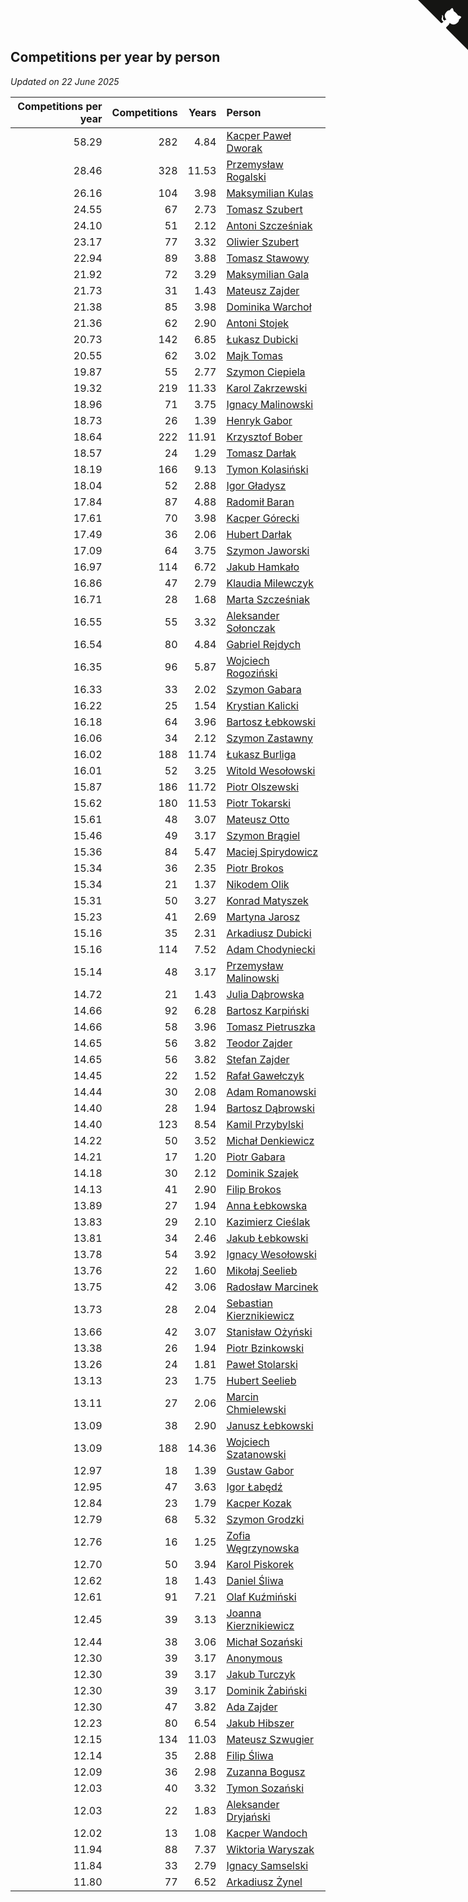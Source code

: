 ## Competitions per year by person

*Updated on 22 June 2025*

| Competitions per year | Competitions | Years | Person |
| ---: | ---: | ---: | :--- |
| 58.29 | 282 | 4.84 | [Kacper Paweł Dworak](https://www.worldcubeassociation.org/persons/2020DWOR01) |
| 28.46 | 328 | 11.53 | [Przemysław Rogalski](https://www.worldcubeassociation.org/persons/2013ROGA02) |
| 26.16 | 104 | 3.98 | [Maksymilian Kulas](https://www.worldcubeassociation.org/persons/2021KULA02) |
| 24.55 | 67 | 2.73 | [Tomasz Szubert](https://www.worldcubeassociation.org/persons/2022SZUB02) |
| 24.10 | 51 | 2.12 | [Antoni Szcześniak](https://www.worldcubeassociation.org/persons/2023SZCZ04) |
| 23.17 | 77 | 3.32 | [Oliwier Szubert](https://www.worldcubeassociation.org/persons/2022SZUB01) |
| 22.94 | 89 | 3.88 | [Tomasz Stawowy](https://www.worldcubeassociation.org/persons/2021STAW01) |
| 21.92 | 72 | 3.29 | [Maksymilian Gala](https://www.worldcubeassociation.org/persons/2022GALA01) |
| 21.73 | 31 | 1.43 | [Mateusz Zajder](https://www.worldcubeassociation.org/persons/2024ZAJD01) |
| 21.38 | 85 | 3.98 | [Dominika Warchoł](https://www.worldcubeassociation.org/persons/2021WARC01) |
| 21.36 | 62 | 2.90 | [Antoni Stojek](https://www.worldcubeassociation.org/persons/2022STOJ03) |
| 20.73 | 142 | 6.85 | [Łukasz Dubicki](https://www.worldcubeassociation.org/persons/2018DUBI01) |
| 20.55 | 62 | 3.02 | [Majk Tomas](https://www.worldcubeassociation.org/persons/2022TOMA05) |
| 19.87 | 55 | 2.77 | [Szymon Ciepiela](https://www.worldcubeassociation.org/persons/2022CIEP01) |
| 19.32 | 219 | 11.33 | [Karol Zakrzewski](https://www.worldcubeassociation.org/persons/2014ZAKR01) |
| 18.96 | 71 | 3.75 | [Ignacy Malinowski](https://www.worldcubeassociation.org/persons/2021MALI02) |
| 18.73 | 26 | 1.39 | [Henryk Gabor](https://www.worldcubeassociation.org/persons/2024GABO02) |
| 18.64 | 222 | 11.91 | [Krzysztof Bober](https://www.worldcubeassociation.org/persons/2013BOBE01) |
| 18.57 | 24 | 1.29 | [Tomasz Darłak](https://www.worldcubeassociation.org/persons/2024DARL01) |
| 18.19 | 166 | 9.13 | [Tymon Kolasiński](https://www.worldcubeassociation.org/persons/2016KOLA02) |
| 18.04 | 52 | 2.88 | [Igor Gładysz](https://www.worldcubeassociation.org/persons/2022GLAD01) |
| 17.84 | 87 | 4.88 | [Radomił Baran](https://www.worldcubeassociation.org/persons/2020BARA02) |
| 17.61 | 70 | 3.98 | [Kacper Górecki](https://www.worldcubeassociation.org/persons/2021GORE01) |
| 17.49 | 36 | 2.06 | [Hubert Darłak](https://www.worldcubeassociation.org/persons/2023DARL03) |
| 17.09 | 64 | 3.75 | [Szymon Jaworski](https://www.worldcubeassociation.org/persons/2021JAWO01) |
| 16.97 | 114 | 6.72 | [Jakub Hamkało](https://www.worldcubeassociation.org/persons/2018HAMK01) |
| 16.86 | 47 | 2.79 | [Klaudia Milewczyk](https://www.worldcubeassociation.org/persons/2022MILE05) |
| 16.71 | 28 | 1.68 | [Marta Szcześniak](https://www.worldcubeassociation.org/persons/2023SZCZ07) |
| 16.55 | 55 | 3.32 | [Aleksander Sołonczak](https://www.worldcubeassociation.org/persons/2022SOLO01) |
| 16.54 | 80 | 4.84 | [Gabriel Rejdych](https://www.worldcubeassociation.org/persons/2020REJD01) |
| 16.35 | 96 | 5.87 | [Wojciech Rogoziński](https://www.worldcubeassociation.org/persons/2019ROGO04) |
| 16.33 | 33 | 2.02 | [Szymon Gabara](https://www.worldcubeassociation.org/persons/2023GABA01) |
| 16.22 | 25 | 1.54 | [Krystian Kalicki](https://www.worldcubeassociation.org/persons/2023KALI10) |
| 16.18 | 64 | 3.96 | [Bartosz Łebkowski](https://www.worldcubeassociation.org/persons/2021LEBK01) |
| 16.06 | 34 | 2.12 | [Szymon Zastawny](https://www.worldcubeassociation.org/persons/2023ZAST01) |
| 16.02 | 188 | 11.74 | [Łukasz Burliga](https://www.worldcubeassociation.org/persons/2013BURL01) |
| 16.01 | 52 | 3.25 | [Witold Wesołowski](https://www.worldcubeassociation.org/persons/2022WESO01) |
| 15.87 | 186 | 11.72 | [Piotr Olszewski](https://www.worldcubeassociation.org/persons/2013OLSZ02) |
| 15.62 | 180 | 11.53 | [Piotr Tokarski](https://www.worldcubeassociation.org/persons/2013TOKA01) |
| 15.61 | 48 | 3.07 | [Mateusz Otto](https://www.worldcubeassociation.org/persons/2022OTTO01) |
| 15.46 | 49 | 3.17 | [Szymon Brągiel](https://www.worldcubeassociation.org/persons/2022BRAG03) |
| 15.36 | 84 | 5.47 | [Maciej Spirydowicz](https://www.worldcubeassociation.org/persons/2020SPIR01) |
| 15.34 | 36 | 2.35 | [Piotr Brokos](https://www.worldcubeassociation.org/persons/2023BROK01) |
| 15.34 | 21 | 1.37 | [Nikodem Olik](https://www.worldcubeassociation.org/persons/2024OLIK01) |
| 15.31 | 50 | 3.27 | [Konrad Matyszek](https://www.worldcubeassociation.org/persons/2022MATY02) |
| 15.23 | 41 | 2.69 | [Martyna Jarosz](https://www.worldcubeassociation.org/persons/2022JARO01) |
| 15.16 | 35 | 2.31 | [Arkadiusz Dubicki](https://www.worldcubeassociation.org/persons/2023DUBI01) |
| 15.16 | 114 | 7.52 | [Adam Chodyniecki](https://www.worldcubeassociation.org/persons/2017CHOD02) |
| 15.14 | 48 | 3.17 | [Przemysław Malinowski](https://www.worldcubeassociation.org/persons/2022MALI01) |
| 14.72 | 21 | 1.43 | [Julia Dąbrowska](https://www.worldcubeassociation.org/persons/2024DABR01) |
| 14.66 | 92 | 6.28 | [Bartosz Karpiński](https://www.worldcubeassociation.org/persons/2019KARP03) |
| 14.66 | 58 | 3.96 | [Tomasz Pietruszka](https://www.worldcubeassociation.org/persons/2021PIET01) |
| 14.65 | 56 | 3.82 | [Teodor Zajder](https://www.worldcubeassociation.org/persons/2021ZAJD03) |
| 14.65 | 56 | 3.82 | [Stefan Zajder](https://www.worldcubeassociation.org/persons/2021ZAJD02) |
| 14.45 | 22 | 1.52 | [Rafał Gawełczyk](https://www.worldcubeassociation.org/persons/2023GAWE01) |
| 14.44 | 30 | 2.08 | [Adam Romanowski](https://www.worldcubeassociation.org/persons/2023ROMA10) |
| 14.40 | 28 | 1.94 | [Bartosz Dąbrowski](https://www.worldcubeassociation.org/persons/2023DABR07) |
| 14.40 | 123 | 8.54 | [Kamil Przybylski](https://www.worldcubeassociation.org/persons/2016PRZY01) |
| 14.22 | 50 | 3.52 | [Michał Denkiewicz](https://www.worldcubeassociation.org/persons/2021DENK01) |
| 14.21 | 17 | 1.20 | [Piotr Gabara](https://www.worldcubeassociation.org/persons/2024GABA02) |
| 14.18 | 30 | 2.12 | [Dominik Szajek](https://www.worldcubeassociation.org/persons/2023SZAJ01) |
| 14.13 | 41 | 2.90 | [Filip Brokos](https://www.worldcubeassociation.org/persons/2022BROK03) |
| 13.89 | 27 | 1.94 | [Anna Łebkowska](https://www.worldcubeassociation.org/persons/2023LEBK04) |
| 13.83 | 29 | 2.10 | [Kazimierz Cieślak](https://www.worldcubeassociation.org/persons/2023CIES01) |
| 13.81 | 34 | 2.46 | [Jakub Łebkowski](https://www.worldcubeassociation.org/persons/2023LEBK01) |
| 13.78 | 54 | 3.92 | [Ignacy Wesołowski](https://www.worldcubeassociation.org/persons/2021WESO01) |
| 13.76 | 22 | 1.60 | [Mikołaj Seelieb](https://www.worldcubeassociation.org/persons/2023SEEL04) |
| 13.75 | 42 | 3.06 | [Radosław Marcinek](https://www.worldcubeassociation.org/persons/2022MARC05) |
| 13.73 | 28 | 2.04 | [Sebastian Kierznikiewicz](https://www.worldcubeassociation.org/persons/2023KIER02) |
| 13.66 | 42 | 3.07 | [Stanisław Ożyński](https://www.worldcubeassociation.org/persons/2022OZYN01) |
| 13.38 | 26 | 1.94 | [Piotr Bzinkowski](https://www.worldcubeassociation.org/persons/2023BZIN01) |
| 13.26 | 24 | 1.81 | [Paweł Stolarski](https://www.worldcubeassociation.org/persons/2023STOL04) |
| 13.13 | 23 | 1.75 | [Hubert Seelieb](https://www.worldcubeassociation.org/persons/2023SEEL02) |
| 13.11 | 27 | 2.06 | [Marcin Chmielewski](https://www.worldcubeassociation.org/persons/2023CHMI01) |
| 13.09 | 38 | 2.90 | [Janusz Łebkowski](https://www.worldcubeassociation.org/persons/2022LEBK01) |
| 13.09 | 188 | 14.36 | [Wojciech Szatanowski](https://www.worldcubeassociation.org/persons/2011SZAT01) |
| 12.97 | 18 | 1.39 | [Gustaw Gabor](https://www.worldcubeassociation.org/persons/2024GABO01) |
| 12.95 | 47 | 3.63 | [Igor Łabędź](https://www.worldcubeassociation.org/persons/2021LABE01) |
| 12.84 | 23 | 1.79 | [Kacper Kozak](https://www.worldcubeassociation.org/persons/2023KOZA05) |
| 12.79 | 68 | 5.32 | [Szymon Grodzki](https://www.worldcubeassociation.org/persons/2020GROD01) |
| 12.76 | 16 | 1.25 | [Zofia Węgrzynowska](https://www.worldcubeassociation.org/persons/2024WEGR01) |
| 12.70 | 50 | 3.94 | [Karol Piskorek](https://www.worldcubeassociation.org/persons/2021PISK01) |
| 12.62 | 18 | 1.43 | [Daniel Śliwa](https://www.worldcubeassociation.org/persons/2024SLIW01) |
| 12.61 | 91 | 7.21 | [Olaf Kuźmiński](https://www.worldcubeassociation.org/persons/2018KUZM02) |
| 12.45 | 39 | 3.13 | [Joanna Kierznikiewicz](https://www.worldcubeassociation.org/persons/2022KIER01) |
| 12.44 | 38 | 3.06 | [Michał Sozański](https://www.worldcubeassociation.org/persons/2022SOZA02) |
| 12.30 | 39 | 3.17 | [Anonymous](https://www.worldcubeassociation.org/persons/2022ANON03) |
| 12.30 | 39 | 3.17 | [Jakub Turczyk](https://www.worldcubeassociation.org/persons/2022TURC02) |
| 12.30 | 39 | 3.17 | [Dominik Żabiński](https://www.worldcubeassociation.org/persons/2022ZABI01) |
| 12.30 | 47 | 3.82 | [Ada Zajder](https://www.worldcubeassociation.org/persons/2021ZAJD01) |
| 12.23 | 80 | 6.54 | [Jakub Hibszer](https://www.worldcubeassociation.org/persons/2018HIBS01) |
| 12.15 | 134 | 11.03 | [Mateusz Szwugier](https://www.worldcubeassociation.org/persons/2014SZWU01) |
| 12.14 | 35 | 2.88 | [Filip Śliwa](https://www.worldcubeassociation.org/persons/2022SLIW01) |
| 12.09 | 36 | 2.98 | [Zuzanna Bogusz](https://www.worldcubeassociation.org/persons/2022BOGU01) |
| 12.03 | 40 | 3.32 | [Tymon Sozański](https://www.worldcubeassociation.org/persons/2022SOZA01) |
| 12.03 | 22 | 1.83 | [Aleksander Dryjański](https://www.worldcubeassociation.org/persons/2023DRYJ01) |
| 12.02 | 13 | 1.08 | [Kacper Wandoch](https://www.worldcubeassociation.org/persons/2024WAND01) |
| 11.94 | 88 | 7.37 | [Wiktoria Waryszak](https://www.worldcubeassociation.org/persons/2018WARY01) |
| 11.84 | 33 | 2.79 | [Ignacy Samselski](https://www.worldcubeassociation.org/persons/2022SAMS03) |
| 11.80 | 77 | 6.52 | [Arkadiusz Żynel](https://www.worldcubeassociation.org/persons/2018ZYNE01) |


<a href="https://github.com/maxidragon/wca_statistics_pl" class="github-corner" aria-label="View source on Github"><svg width="80" height="80" viewBox="0 0 250 250" style="fill:#151513; color:#fff; position: absolute; top: 0; border: 0; right: 0;" aria-hidden="true"><path d="M0,0 L115,115 L130,115 L142,142 L250,250 L250,0 Z"></path><path d="M128.3,109.0 C113.8,99.7 119.0,89.6 119.0,89.6 C122.0,82.7 120.5,78.6 120.5,78.6 C119.2,72.0 123.4,76.3 123.4,76.3 C127.3,80.9 125.5,87.3 125.5,87.3 C122.9,97.6 130.6,101.9 134.4,103.2" fill="currentColor" style="transform-origin: 130px 106px;" class="octo-arm"></path><path d="M115.0,115.0 C114.9,115.1 118.7,116.5 119.8,115.4 L133.7,101.6 C136.9,99.2 139.9,98.4 142.2,98.6 C133.8,88.0 127.5,74.4 143.8,58.0 C148.5,53.4 154.0,51.2 159.7,51.0 C160.3,49.4 163.2,43.6 171.4,40.1 C171.4,40.1 176.1,42.5 178.8,56.2 C183.1,58.6 187.2,61.8 190.9,65.4 C194.5,69.0 197.7,73.2 200.1,77.6 C213.8,80.2 216.3,84.9 216.3,84.9 C212.7,93.1 206.9,96.0 205.4,96.6 C205.1,102.4 203.0,107.8 198.3,112.5 C181.9,128.9 168.3,122.5 157.7,114.1 C157.9,116.9 156.7,120.9 152.7,124.9 L141.0,136.5 C139.8,137.7 141.6,141.9 141.8,141.8 Z" fill="currentColor" class="octo-body"></path></svg></a><style>.github-corner:hover .octo-arm{animation:octocat-wave 560ms ease-in-out}@keyframes octocat-wave{0%,100%{transform:rotate(0)}20%,60%{transform:rotate(-25deg)}40%,80%{transform:rotate(10deg)}}@media (max-width:500px){.github-corner:hover .octo-arm{animation:none}.github-corner .octo-arm{animation:octocat-wave 560ms ease-in-out}}</style>
